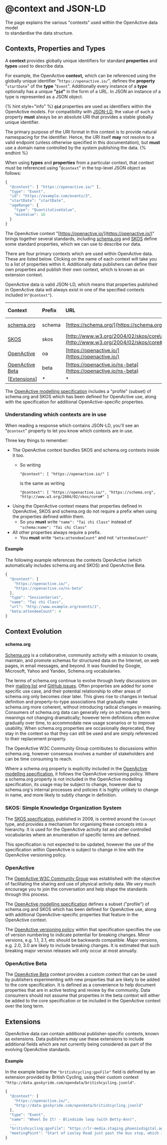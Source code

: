 # @context and JSON-LD

The page explains the various "contexts" used within the OpenActive data model  
to standardise the data structure.

## Contexts, Properties and Types

A **context** provides globally unique identifiers for standard **properties** and **types** used to describe data.

For example, the OpenActive **context,** which can be referenced using the globally unique identifier "`https://openactive.io/`", defines the **property** "`startDate`" of the **type** "`Event`". Additionally every instance of a **type** optionally has a unique **"`@id`"** in the form of a URL. In JSON an instance of a type is represented as a JSON object.

{% hint style="info" %}
**`@id`** properties are used as identifiers within the OpenActive models. For compatibility with [JSON-LD](https://www.w3.org/TR/json-ld/), the value of such a property **must** always be an absolute URI that provides a stable globally unique identifier.

The primary purpose of the URI format in this context is to provide natural namespacing for the identifier. Hence, the URI itself **may** not resolve to a valid endpoint \(unless otherwise specified in this documentation\), but **must** use a domain name controlled by the system publishing the data.
{% endhint %}

When using **types** and **properties** from a particular context, that context must be referenced using "`@context`" in the top-level JSON object as follows:

```javascript
{
  "@context": [ "https://openactive.io/" ],
  "type": "Event",
  "id": "https://example.com/events/3",
  "startDate": "startDate",
  "ageRange": {
    "type": "QuantitativeValue",
    "minValue": 16
  }
}
```

The OpenActive context "[https://openactive.io/](https://openactive.io/)" brings together several standards, including [schema.org](https://schema.org) and [SKOS](http://www.w3.org/2004/02/skos/core) define some standard properties, which we can use to describe our data.

There are four primary contexts which are used within OpenActive data. These are listed below. Clicking on the name of each context will take you to a list of properties within it. Additionally data publishers can define their own properties and publish their own context, which is known as an extension context.

OpenActive data is valid JSON-LD, which means that properties published in OpenActive data will always exist in one of the specified contexts included in`"@context"`\).

| Context | Prefix | URL | Bundles | Prefix Required | Status |
| :--- | :--- | :--- | :--- | :--- | :--- |
| [schema.org](http://schema.org/) | schema | [https://schema.org/](https://schema.org/) |  | No | Living Standard |
| [SKOS](http://www.w3.org/2004/02/skos/core#) | skos | [http://www.w3.org/2004/02/skos/core\#](http://www.w3.org/2004/02/skos/core#) |  | No | Stable |
| [OpenActive](https://www.openactive.io/ns) | oa | [https://openactive.io/](https://openactive.io/) | schema.org, SKOS | No | Stable |
| [OpenActive Beta](https://www.openactive.io/ns-beta) | beta | [https://openactive.io/ns-beta](https://openactive.io/ns-beta) |  | Yes | Experimental |
| \[[Extensions](context-and-json-ld.md)\] | \* | \* |  | Yes | Experimental |

The [OpenActive modelling specification](https://www.openactive.io/modelling-opportunity-data/) includes a "profile" \(subset\) of schema.org and SKOS which has been defined for OpenActive use, along with the specification for additional OpenActive-specific properties.

### Understanding which contexts are in use

When reading a response which contains JSON-LD, you'll see an "`@context`" property to let you know which contexts are in use.

Three key things to remember:

* The OpenActive context bundles SKOS and schema.org contexts inside it too.
  * So writing

    `"@context": [ "https://openactive.io/" ]`

    is the same as writing

    `"@context": [ "https://openactive.io/", "https://schema.org", "http://www.w3.org/2004/02/skos/core#" ]`
* Using the OpenActive context means that properties defined in OpenActive, SKOS and schema.org do not require a prefix when using the properties defined within them.
  * So you **must** write `"name": "Tai chi Class"` instead of `"schema:name": "Tai chi Class"`
* All other properties always require a prefix.
  * You **must** write `"beta:attendeeCount"` and not `"attendeeCount"`

#### Example

The following example references the contexts OpenActive \(which automatically includes schema.org and SKOS\) and OpenActive Beta.

```javascript
{
  "@context": [
    "https://openactive.io/",
    "https://openactive.co/ns-beta"
  ],
  "type": "SessionSeries",
  "name": "Tai chi Class",
  "url": "http://www.example.org/events/1",
  "beta:attendeeCount": 4
}
```

## Context Evolution

#### schema.org

[Schema.org](https://schema.org/) is a collaborative, community activity with a mission to create, maintain, and promote schemas for structured data on the Internet, on web pages, in email messages, and beyond. It was founded by Google, Microsoft, Yahoo and Yandex, Schema.org vocabularies.

The terms of schema.org continue to evolve through lively discussions on their [mailing list](https://www.w3.org/community/schemaorg/) and [GitHub issues](https://github.com/schemaorg/schemaorg/issues). Often properties are added for some specific use case, and their potential relationship to other areas of schema.org only becomes clear later. This gives rise to changes in textual definition and property-to-type associations that gradually make schema.org more coherent, without introducing radical changes in meaning. Consumers of schema.org data can generally rely on schema.org term meanings not changing dramatically; however term definitions often evolve gradually over time, to accommodate new usage scenarios or to improve usability. When schema.org properties are occasionally deprecated, they stay in the context so that they can still be used and are simply referenced to their replacement property.

The OpenActive W3C Community Group contributes to discussions within schema.org, however consensus involves a number of stakeholders and can be time consuming to reach.

Where a schema.org property is explicitly included in the [OpenActive modelling specification](https://www.openactive.io/modelling-opportunity-data/), it follows the OpenActive versioning policy. Where a schema.org property is not included in the OpenActive modelling specification, its usage may be subject to change, however due to schema.org's internal processes and policies it is highly unlikely to change in name, and more likely to subtly change in definition.

### SKOS: Simple Knowledge Organization System

The [SKOS specification](https://www.w3.org/TR/skos-reference), published in 2009, is centred around the `Concept` type, and provides a mechanism for organising these concepts into a hierarchy. It is used for the OpenActive activity list and other controlled vocabularies where an enumeration of specific terms are defined.

This specification is not expected to be updated, however the use of the specification within OpenActive is subject to change in line with the OpenActive versioning policy.

### OpenActive

The [OpenActive W3C Community Group](http://www.w3.org/community/openactive/) was established with the objective of facilitating the sharing and use of physical activity data. We very much encourage you to join the conversation and help shape the standards through this process.

The [OpenActive modelling specification](https://www.openactive.io/modelling-opportunity-data/) defines a subset \("profile"\) of schema.org and SKOS which has been defined for OpenActive use, along with additional OpenActive-specific properties that feature in the OpenActive context.

The [OpenActive versioning policy](https://www.openactive.io/modelling-opportunity-data/#versioning-policy) within that specification specifies the use of version numbering to indicate potential for breaking changes. Minor versions, e.g. 1.1, 2.1, etc should be backwards compatible. Major versions, e.g. 2.0, 3.0 are likely to include breaking changes. It is estimated that such breaking major version releases will only occur at most annually.

### OpenActive Beta

The [OpenActive Beta](https://www.openactive.io/ns-beta/) context provides a custom context that can be used by publishers experimenting with new properties that are likely to be added to the core specification. It is defined as a convenience to help document properties that are in active testing and review by the community. Data consumers should not assume that properties in the beta context will either be added to the core specification or be included in the OpenActive context over the long term.

## Extensions

OpenActive data can contain additional publisher-specific contexts, known as extensions. Data publishers may use these extensions to include additional fields which are not currently being considered as part of the evolving OpenActive standards.

#### Example

In the example below the `"britishcycling:gpxFile"` field is defined by an extension provided by British Cycling, using their custom context `"http://data.goskyride.com/opendata/britishcycling.jsonld"`.

```javascript
{
  "@context": [
    "https://openactive.io/",
    "http://data.goskyride.com/opendata/britishcycling.jsonld"
  ],
  "type": "Event",
  "name": "Wheel Do It! - Blindside loop (with Betty-Ann)",
  ...
  "britishcycling:gpxFile": "https://lr-media.staging.phoenixdigital.agency/download/2c89c364a0738a26fde9b68eb35bfeb0",
  "meetingPoint": "Start of Loxley Road just past the bus stop, which is immediately after the pedestrian crossing/traffic lights."
}
```

